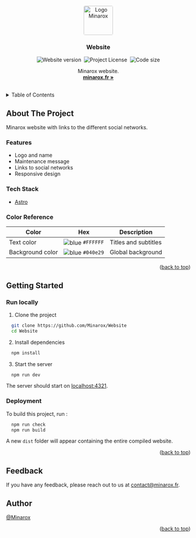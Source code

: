 <div id="top"></div>
<br />

<div align="center">
<a href="https://github.com/Minarox/Website">
    <img src="https://avatars.githubusercontent.com/u/71065703?v=4" alt="Logo Minarox" width="auto" height="80" style="border-radius: 4px">
</a>

<h3 align="center">Website</h3>

![Website version](https://img.shields.io/github/package-json/v/Minarox/Website?label=Version)&nbsp;
![Project License](https://img.shields.io/github/license/Minarox/Website?label=License)&nbsp;
![Code size](https://img.shields.io/github/languages/code-size/Minarox/Website?style=flat&label=Code%20size)

  <p align="center">
    Minarox website.
    <br />
    <a href="https://minarox.fr/"><strong>minarox.fr »</strong></a>
  </p>
</div>
<br />

<details>
  <summary>Table of Contents</summary>
  <ol>
    <li>
      <a href="#about-the-project">About The Project</a>
      <ul>
        <li><a href="#features">Features</a></li>
        <li><a href="#tech-stack">Tech Stack</a></li>
        <li><a href="#color-reference">Color Reference</a></li>
      </ul>
    </li>
    <li>
      <a href="#getting-started">Getting Started</a>
      <ul>
        <li><a href="#run-locally">Run Locally</a></li>
        <li><a href="#deployment">Deployment</a></li>
      </ul>
    </li>
    <li><a href="#feedback">Feedback</a></li>
    <li><a href="#author">Author</a></li>
  </ol>
</details>

## About The Project

Minarox website with links to the different social networks.

### Features

- Logo and name
- Maintenance message
- Links to social networks
- Responsive design

### Tech Stack

- [Astro](https://astro.build/)

### Color Reference

| Color                        | Hex                                                                           | Description                   |
|------------------------------|-------------------------------------------------------------------------------|-------------------------------|
| Text color                   | <img valign='middle' alt='blue' src='https://readme-swatches.vercel.app/FFFFFF?style=round'/> `#FFFFFF` | Titles and subtitles          |
| Background color             | <img valign='middle' alt='blue' src='https://readme-swatches.vercel.app/040e29?style=round'/> `#040e29` | Global background             |

<p align="right">(<a href="#top">back to top</a>)</p>

## Getting Started

### Run locally

1. Clone the project

```bash
  git clone https://github.com/Minarox/Website
  cd Website
```

2. Install dependencies

```bash
  npm install
```

3. Start the server

```bash
  npm run dev
```

The server should start on [localhost:4321](http://localhost:4321/).

### Deployment

To build this project, run :

```bash
  npm run check
  npm run build
```

A new `dist` folder will appear containing the entire compiled website.

<p align="right">(<a href="#top">back to top</a>)</p>

## Feedback

If you have any feedback, please reach out to us at [contact@minarox.fr](mailto:contact@minarox.fr).

## Author

[@Minarox](https://www.github.com/Minarox)

<p align="right">(<a href="#top">back to top</a>)</p>
